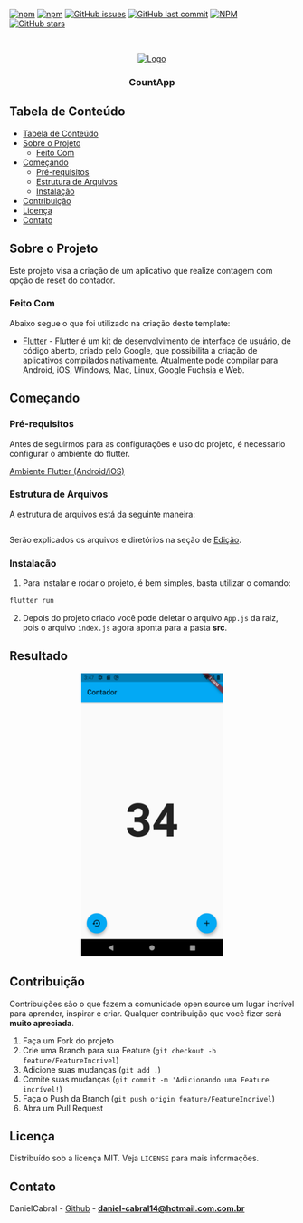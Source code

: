 <!--
*** Obrigado por estar vendo o nosso README. Se você tiver alguma sugestão
*** que possa melhorá-lo ainda mais dê um fork no repositório e crie uma Pull
*** Request ou abra uma Issue com a tag "sugestão".
*** Obrigado novamente! Agora vamos rodar esse projeto incrível :D
-->

<!-- PROJECT SHIELDS -->

[![npm](https://img.shields.io/npm/v/react-native-template-rocketseat-basic.svg?label=npm%20package)](https://www.npmjs.com/package/react-native-template-rocketseat-basic)
[![npm](https://img.shields.io/npm/dt/react-native-template-rocketseat-basic.svg)](https://www.npmjs.com/package/react-native-template-rocketseat-basic)
[![GitHub issues](https://img.shields.io/github/issues-raw/rocketseat/react-native-template-rocketseat-basic.svg)](https://github.com/DanielCabral/contador-flutter/issues)
[![GitHub last commit](https://img.shields.io/github/last-commit/rocketseat/react-native-template-rocketseat-basic.svg)](https://github.com/DanielCabral/contador-flutter/commits/master)
[![NPM](https://img.shields.io/npm/l/react-native-template-rocketseat-basic.svg)](https://choosealicense.com/licenses/mit)
[![GitHub stars](https://img.shields.io/github/stars/DanielCabral/contador-flutter?color=%2307617D&logo=data%253Aimage%252Fpng%253Bbase64%252CiVBORw0KGgoAAAANSUhEUgAAAEcAAAA4CAMAAACYGhU5AAAB1FBMVEUAAAD%252F%252F%252F%252Ff39%252F%252FnyD%252F%252F%252F%252Ff39%252Fn5%252Bfv7%252B%252F3pyj%252F%252F%252F%252Fk5OTq6ur%252F%252F%252F%252F7u1Xj4%252BPr6%252Bvv7%252B%252Fz8%252FP%252F%252F%252F%252F%252F%252F%252F%252F%252F%252F%252F%252Fp6ens7Oz19fX%252F%252F%252F%252Fv7%252B%252Fy8vL%252F%252F%252F%252Fv7%252B%252Fx8fHv7%252B%252F09PT2pin4qCn%252F%252F%252F%252Fz8%252FP%252F%252F%252F%252Fx8fHz8%252FP19fX5vV77yXr%252F%252F%252F%252F%252F%252F%252F%252F09PT29vb6%252Bvr4%252BPj%252F%252F%252F%252F5%252Bfn%252F79X19fX5rz3%252F%252F%252F%252F19fX29vb5%252Bfn7wGP4rzv%252F%252F%252F%252F39%252Ff4%252BPj6%252Bvr%252F%252F%252F%252F%252F%252F%252F%252F4%252BPj5%252Bfn7%252B%252Fv%252B%252Fv7%252F%252Be77%252B%252Fv%252B%252Fv7%252F89%252F7%252B%252Fv5%252Bfn968739%252Ff5%252Bfn7%252B%252Fv5%252Bfn8%252FPz29vb4%252BPj5%252Bfn6vFb6%252Bvr8%252FPz92qL39%252Ff6%252Bvr81JX39%252Ff4%252BPj7%252B%252Fv9z4j39%252Ff8ynv6%252Bvr6%252Bvr7xG77ynz4%252BPj6%252Bvr7v2H7xXD76tH7%252B%252Fv9%252Ff35%252Bfn7%252B%252Fv8%252FPz4%252BPj6sT76vFn7wmj29vb6%252Bvr8%252FPz4xHP5rDP5sUH6vVz7%252B%252Fv8%252FPz9%252Ff34%252BPj5qCj5rTX5s0P5uVD6rTX6s0P6uFD6uVD6vl76%252Bvr7vV37vl77w2v7yXn7%252B%252Fv8zob805P8%252FPz92aH93q7936%252F95Lz96cn9%252BPD%252B6cn%252B7tf%252B9OT%252B%252BvL%252B%252Fv7%252F%252F%252F%252Ba52jLAAAAfXRSTlMADRAQGSAgICAmMDAzPEBAQEBATE1QUFBZX2Bmb29wcHBwc39%252FgICAgICAjI%252BPj5CZn5%252BgoKavr6%252BvsLK%252Fv7%252B%252FzM%252FPz8%252FP0tLS1dbW2dnZ3Nzf39%252Ff39%252Ff4OLi4%252BXl5ebo6ezs7O%252Fv7%252B%252Fv7%252B%252Fy8vX2%252BPj4%252Bfn5%252FPz8%252FPz8%252FJlg%252F2IAAAInSURBVHja7NODdiRREIDhim0b69hGxbZtru1Y42XQ92V3GFXPbe1xvgeoU%252F3fLrhzh%252FBMDPME7fwGGDtuqngYFwhaxG4yJ2GztjBN7Wr3BHbT8UiN8tU8a5i4741lClYLGmI8ls3aHDmrJT9lMhw3lcUAT67A5CnnfaBvHZPH8gA4IkaZPJvhwJFiYfI0%252BPCeO09mGiGfl8avQW6aVG6aTUb8ZiJGg5RcgtWFbvuCETPcNGWMONvfOaNpFtCDk2aQEb%252F2Tug238YRA8CdBJFLMG2ZGPGuAxGjwI0cmuZct%252F2TEc%252Ba0SrTzSXUiKY5p2nm0K4UxASNMuLHlp6m%252BdqHDvUgInTASJ7btGVmxNs2dPEWf%252FKwtOK6VeEqzeH2H0YsNqMDL7RVYNyjiibbaqf7uzSNZQpdaGjCo7lnYmPrw18y5n0vXpcNEqoR2z9iZ%252F%252FM6ovr1V622uqWZmcXlNbT0CKyEPFVF9o0d08sPP8iOC4Bq5NcbQOis%252ButofniEXFpEq909kyvTGF1JNwQGQB8AYg4toa3ZHqAUvWIs1trLXhdPChXgLi1tTWPSH8WRTKx3Trnk9YxEI34el931IUuSaCKN%252BKy%252Fuhgko5RHHrs8MiwTn9chbKx%252Fejg8DPaVXuAWvGIbw6cgaq9QbXgq0BaxoDHfWsgvTUQHaN0oyJboPokD9BqWKc7CgHtSqyBMkC7dGugKtDO3xqoEv6DJ5WPveDfqAZGAQCti2TqynQJiQAAAABJRU5ErkJggg%253D%253D&style=for-the-badge)](https://github.com/DanielCabral/contador-flutter/stargazers)

<!-- PROJECT LOGO -->
<br />
<p align="center">
  <a href="https://github.com/DanielCabral/contador-flutter/">
    <img src="https://cdn-icons-png.flaticon.com/512/66/66116.png" alt="Logo" height="32px" width="32px">
  </a>

  <h3 align="center">CountApp</h3>
</p>

<!-- TABLE OF CONTENTS -->

## Tabela de Conteúdo

- [Tabela de Conteúdo](#tabela-de-conte%C3%BAdo)
- [Sobre o Projeto](#sobre-o-projeto)
  - [Feito Com](#feito-com)
- [Começando](#come%C3%A7ando)
  - [Pré-requisitos](#pr%C3%A9-requisitos)
  - [Estrutura de Arquivos](#estrutura-de-arquivos)
  - [Instalação](#instala%C3%A7%C3%A3o)
- [Contribuição](#contribui%C3%A7%C3%A3o)
- [Licença](#licen%C3%A7a)
- [Contato](#contato)

<!-- ABOUT THE PROJECT -->

## Sobre o Projeto

Este projeto visa a criação de um aplicativo que realize contagem com opção de reset do contador.

### Feito Com

Abaixo segue o que foi utilizado na criação deste template:

- [Flutter](http://facebook.github.io/react-native/) - Flutter é um kit de desenvolvimento de interface de usuário, de código aberto, criado pelo Google, que possibilita a criação de aplicativos compilados nativamente. Atualmente pode compilar para Android, iOS, Windows, Mac, Linux, Google Fuchsia e Web.
<!-- GETTING STARTED -->

## Começando


### Pré-requisitos

Antes de seguirmos para as configurações e uso do projeto, é necessario configurar o ambiente do flutter.

[Ambiente Flutter (Android/iOS)](https://www.notion.so/Mission-Flutter-9d2a1e0818b64b61bc5d9a0424f5c766)

### Estrutura de Arquivos

A estrutura de arquivos está da seguinte maneira:

```bash

```

Serão explicados os arquivos e diretórios na seção de [Edição](#edição).

### Instalação

1. Para instalar e rodar o projeto, é bem simples, basta utilizar o comando:

```sh
flutter run
```

2. Depois do projeto criado você pode deletar o arquivo `App.js` da raiz, pois o arquivo `index.js` agora aponta para a pasta **src**.

## Resultado
<center><img src="https://github.com/DanielCabral/contador-flutter/blob/master/app.png" alt="Logo" width="250px"></center>

## Contribuição

Contribuições são o que fazem a comunidade open source um lugar incrível para aprender, inspirar e criar. Qualquer contribuição que você fizer será **muito apreciada**.

1. Faça um Fork do projeto
2. Crie uma Branch para sua Feature (`git checkout -b feature/FeatureIncrivel`)
3. Adicione suas mudanças (`git add .`)
4. Comite suas mudanças (`git commit -m 'Adicionando uma Feature incrível!`)
5. Faça o Push da Branch (`git push origin feature/FeatureIncrivel`)
6. Abra um Pull Request

<!-- LICENSE -->

## Licença

Distribuído sob a licença MIT. Veja `LICENSE` para mais informações.

<!-- CONTACT -->

## Contato

DanielCabral - [Github](https://github.com/danielcabral) - **daniel-cabral14@hotmail.com.com.br**
